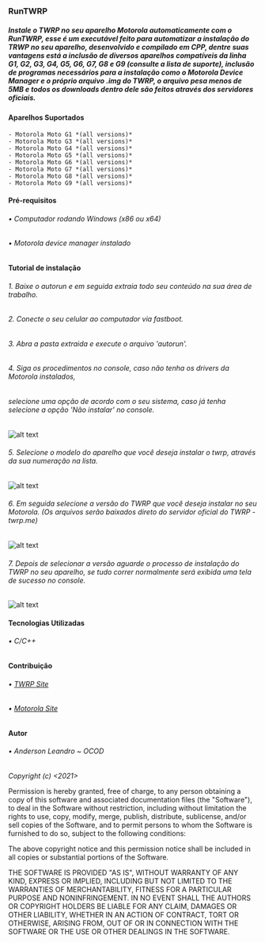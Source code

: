 
### RunTWRP
##### *Instale o TWRP no seu aparelho Motorola automaticamente com o RunTWRP, esse é um executável feito para automatizar a instalação do TRWP no seu aparelho, desenvolvido e compilado em CPP, dentre suas vantagens está a inclusão de diversos aparelhos compatíveis da linha G1, G2, G3, G4, G5, G6, G7, G8 e G9 (consulte a lista de suporte), inclusão de programas necessários para a instalação como o Motorola Device Manager e o próprio arquivo .img do TWRP, o arquivo pesa menos de 5MB e todos os downloads dentro dele são feitos através dos servidores oficiais.*


#### Aparelhos Suportados
```
- Motorola Moto G1 *(all versions)*
- Motorola Moto G3 *(all versions)*
- Motorola Moto G4 *(all versions)*
- Motorola Moto G5 *(all versions)*
- Motorola Moto G6 *(all versions)*
- Motorola Moto G7 *(all versions)*
- Motorola Moto G8 *(all versions)*
- Motorola Moto G9 *(all versions)*
```


#### Pré-requisitos
###### • Computador rodando Windows *(x86 ou x64)*
###### • Motorola device manager instalado


#### Tutorial de instalação

###### *1. Baixe o autorun e em seguida extraia todo seu conteúdo na sua área de trabalho.*
###### *2. Conecte o seu celular ao computador via fastboot.*
###### *3. Abra a pasta extraida e execute o arquivo 'autorun'.*
###### *4. Siga os procedimentos no console, caso não tenha os drivers da Motorola instalados,*
###### *selecione uma opção de acordo com o seu sistema, caso já tenha selecione a opção 'Não instalar' no console.*

![alt text](https://uploaddeimagens.com.br/images/003/308/464/original/pic1.png?1624814081)

###### *5. Selecione o modelo do aparelho que você deseja instalar o twrp, através da sua numeração na lista.*

![alt text](https://uploaddeimagens.com.br/images/003/308/465/original/pic2.png?1624814176)

###### *6. Em seguida selecione a versão do TWRP que você deseja instalar no seu Motorola. (Os arquivos serão baixados direto do servidor oficial do TWRP - twrp.me)*

![alt text](https://uploaddeimagens.com.br/images/003/308/466/original/pic3.png?1624814248)

###### *7. Depois de selecionar a versão aguarde o processo de instalação do TWRP no seu aparelho, se tudo correr normalmente será exibida uma tela de sucesso no console.*

![alt text](https://uploaddeimagens.com.br/images/003/308/468/original/pic4.png?1624814446)


#### Tecnologias Utilizadas
###### • C/C++


#### Contribuição
###### • [TWRP Site](www.twrp.me)
###### • [Motorola Site](www.motorola.com.br)


#### Autor
###### • Anderson Leandro ~ OCOD




*_Copyright (c) <2021> <Anderson Leandro>_*

Permission is hereby granted, free of charge, to any person obtaining a copy
of this software and associated documentation files (the "Software"), to deal
in the Software without restriction, including without limitation the rights
to use, copy, modify, merge, publish, distribute, sublicense, and/or sell
copies of the Software, and to permit persons to whom the Software is
furnished to do so, subject to the following conditions:

The above copyright notice and this permission notice shall be included in all
copies or substantial portions of the Software.

THE SOFTWARE IS PROVIDED "AS IS", WITHOUT WARRANTY OF ANY KIND, EXPRESS OR
IMPLIED, INCLUDING BUT NOT LIMITED TO THE WARRANTIES OF MERCHANTABILITY,
FITNESS FOR A PARTICULAR PURPOSE AND NONINFRINGEMENT. IN NO EVENT SHALL THE
AUTHORS OR COPYRIGHT HOLDERS BE LIABLE FOR ANY CLAIM, DAMAGES OR OTHER
LIABILITY, WHETHER IN AN ACTION OF CONTRACT, TORT OR OTHERWISE, ARISING FROM,
OUT OF OR IN CONNECTION WITH THE SOFTWARE OR THE USE OR OTHER DEALINGS IN THE
SOFTWARE.
